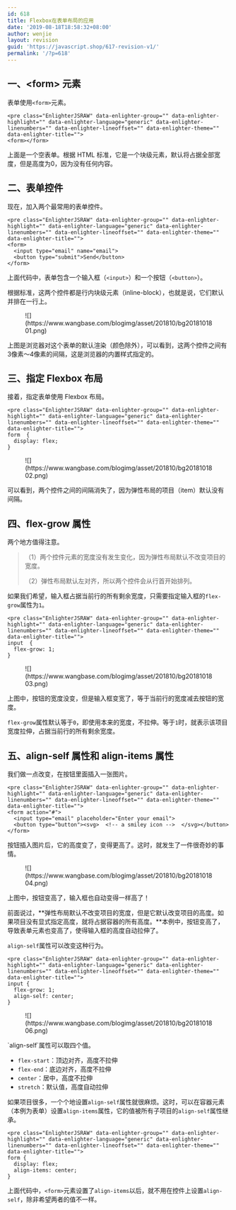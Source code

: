 ```yaml
---
id: 618
title: Flexbox在表单布局的应用
date: '2019-08-18T18:58:32+08:00'
author: wenjie
layout: revision
guid: 'https://javascript.shop/617-revision-v1/'
permalink: '/?p=618'
---
```


## 一、&lt;form&gt; 元素

表单使用`<form>`元素。

```
<pre class="EnlighterJSRAW" data-enlighter-group="" data-enlighter-highlight="" data-enlighter-language="generic" data-enlighter-linenumbers="" data-enlighter-lineoffset="" data-enlighter-theme="" data-enlighter-title="">
<form></form>
```

上面是一个空表单。根据 HTML 标准，它是一个块级元素，默认将占据全部宽度，但是高度为0，因为没有任何内容。

## 二、表单控件

现在，加入两个最常用的表单控件。

```
<pre class="EnlighterJSRAW" data-enlighter-group="" data-enlighter-highlight="" data-enlighter-language="generic" data-enlighter-linenumbers="" data-enlighter-lineoffset="" data-enlighter-theme="" data-enlighter-title="">
<form>
  <input type="email" name="email">
  <button type="submit">Send</button>
</form>
```

上面代码中，表单包含一个输入框（`<input>`）和一个按钮（`<button>`）。

根据标准，这两个控件都是行内块级元素（inline-block），也就是说，它们默认并排在一行上。

<figure class="wp-block-image">![](https://www.wangbase.com/blogimg/asset/201810/bg2018101801.png)</figure>上图是浏览器对这个表单的默认渲染（颜色除外），可以看到，这两个控件之间有3像素～4像素的间隔，这是浏览器的内置样式指定的。

## 三、指定 Flexbox 布局

接着，指定表单使用 Flexbox 布局。

```
<pre class="EnlighterJSRAW" data-enlighter-group="" data-enlighter-highlight="" data-enlighter-language="generic" data-enlighter-linenumbers="" data-enlighter-lineoffset="" data-enlighter-theme="" data-enlighter-title="">
form  {
  display: flex;
}
```

<figure class="wp-block-image">![](https://www.wangbase.com/blogimg/asset/201810/bg2018101802.png)</figure>可以看到，两个控件之间的间隔消失了，因为弹性布局的项目（item）默认没有间隔。

## 四、flex-grow 属性

两个地方值得注意。

> （1）两个控件元素的宽度没有发生变化，因为弹性布局默认不改变项目的宽度。
> 
> （2）弹性布局默认左对齐，所以两个控件会从行首开始排列。

如果我们希望，输入框占据当前行的所有剩余宽度，只需要指定输入框的`flex-grow`属性为`1`。

```
<pre class="EnlighterJSRAW" data-enlighter-group="" data-enlighter-highlight="" data-enlighter-language="generic" data-enlighter-linenumbers="" data-enlighter-lineoffset="" data-enlighter-theme="" data-enlighter-title="">
input  {
  flex-grow: 1;
}
```

<figure class="wp-block-image">![](https://www.wangbase.com/blogimg/asset/201810/bg2018101803.png)</figure>上图中，按钮的宽度没变，但是输入框变宽了，等于当前行的宽度减去按钮的宽度。

`flex-grow`属性默认等于`0`，即使用本来的宽度，不拉伸。等于`1`时，就表示该项目宽度拉伸，占据当前行的所有剩余宽度。

## 五、align-self 属性和 align-items 属性

我们做一点改变，在按钮里面插入一张图片。

```
<pre class="EnlighterJSRAW" data-enlighter-group="" data-enlighter-highlight="" data-enlighter-language="generic" data-enlighter-linenumbers="" data-enlighter-lineoffset="" data-enlighter-theme="" data-enlighter-title="">
<form action="#">
  <input type="email" placeholder="Enter your email">
  <button type="button"><svg>  <!-- a smiley icon -->  </svg></button>
</form>
```

按钮插入图片后，它的高度变了，变得更高了。这时，就发生了一件很奇妙的事情。

<figure class="wp-block-image">![](https://www.wangbase.com/blogimg/asset/201810/bg2018101804.png)</figure>上图中，按钮变高了，输入框也自动变得一样高了！

前面说过，**弹性布局默认不改变项目的宽度，但是它默认改变项目的高度。如果项目没有显式指定高度，就将占据容器的所有高度。**本例中，按钮变高了，导致表单元素也变高了，使得输入框的高度自动拉伸了。

`align-self`属性可以改变这种行为。

```
<pre class="EnlighterJSRAW" data-enlighter-group="" data-enlighter-highlight="" data-enlighter-language="generic" data-enlighter-linenumbers="" data-enlighter-lineoffset="" data-enlighter-theme="" data-enlighter-title="">
input {
  flex-grow: 1;
  align-self: center;
}
```

<figure class="wp-block-image">![](https://www.wangbase.com/blogimg/asset/201810/bg2018101806.png)</figure>`align-self`属性可以取四个值。

- `flex-start`：顶边对齐，高度不拉伸
- `flex-end`：底边对齐，高度不拉伸
- `center`：居中，高度不拉伸
- `stretch`：默认值，高度自动拉伸

如果项目很多，一个个地设置`align-self`属性就很麻烦。这时，可以在容器元素（本例为表单）设置`align-items`属性，它的值被所有子项目的`align-self`属性继承。

```
<pre class="EnlighterJSRAW" data-enlighter-group="" data-enlighter-highlight="" data-enlighter-language="generic" data-enlighter-linenumbers="" data-enlighter-lineoffset="" data-enlighter-theme="" data-enlighter-title="">
form {
  display: flex;
  align-items: center;
}
```

上面代码中，`<form>`元素设置了`align-items`以后，就不用在控件上设置`align-self`，除非希望两者的值不一样。